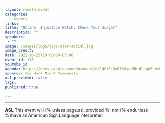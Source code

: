 ```yaml
---
layout: remote_event
categories:
  - events
links: 
title: "Online: Injustice Watch, Check Your Judges"
description: ""
speakers:
 - ""
image: /images/logo/logo-star-social.jpg
image_credit:
date: 2022-10-25T19:00:00-05:00
event_id: 515
youtube_id: 
agenda: https://docs.google.com/document/d/14GtScQm0l6GyqdNht0LpqG8LmcEF7i3COjNJ06PaTj8/edit#
sponsor: Chi Hack Night Community
asl_provided: false
tags: 
published: true

---
```



---

**ASL** This event will {% unless page.asl_provided %} not {% endunless %}have an American Sign Language interpreter.

